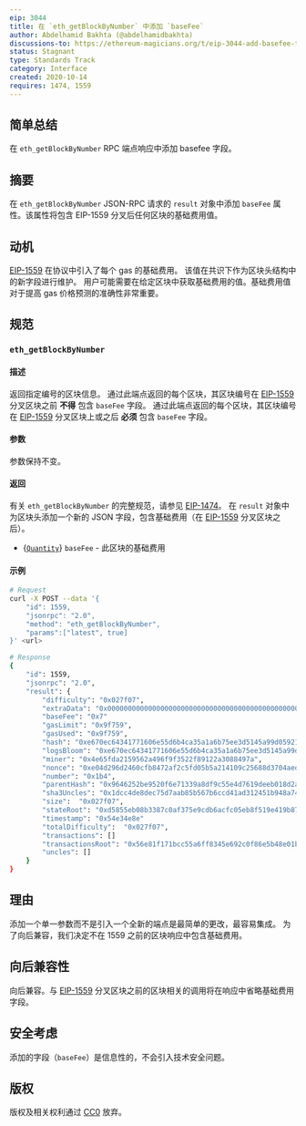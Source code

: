 ```yaml
---
eip: 3044
title: 在 `eth_getBlockByNumber` 中添加 `baseFee`
author: Abdelhamid Bakhta (@abdelhamidbakhta)
discussions-to: https://ethereum-magicians.org/t/eip-3044-add-basefee-to-eth-getblockbynumber/4828
status: Stagnant
type: Standards Track
category: Interface
created: 2020-10-14
requires: 1474, 1559
---
```


## 简单总结
在 `eth_getBlockByNumber` RPC 端点响应中添加 basefee 字段。

## 摘要
在 `eth_getBlockByNumber` JSON-RPC 请求的 `result` 对象中添加 `baseFee` 属性。该属性将包含 EIP-1559 分叉后任何区块的基础费用值。

## 动机
[EIP-1559](./eip-1559.md) 在协议中引入了每个 gas 的基础费用。
该值在共识下作为区块头结构中的新字段进行维护。
用户可能需要在给定区块中获取基础费用的值。基础费用值对于提高 gas 价格预测的准确性非常重要。

## 规范

### `eth_getBlockByNumber`

#### 描述

返回指定编号的区块信息。
通过此端点返回的每个区块，其区块编号在 [EIP-1559](./eip-1559.md) 分叉区块之前 **不得** 包含 `baseFee` 字段。
通过此端点返回的每个区块，其区块编号在 [EIP-1559](./eip-1559.md) 分叉区块上或之后 **必须** 包含 `baseFee` 字段。

#### 参数

参数保持不变。

#### 返回
有关 `eth_getBlockByNumber` 的完整规范，请参见 [EIP-1474](./eip-1474.md)。
在 `result` 对象中为区块头添加一个新的 JSON 字段，包含基础费用（在 [EIP-1559](./eip-1559.md) 分叉区块之后）。

- {[`Quantity`](./eip-1474.md#quantity)} `baseFee` - 此区块的基础费用

#### 示例

```sh
# Request
curl -X POST --data '{
    "id": 1559,
    "jsonrpc": "2.0",
    "method": "eth_getBlockByNumber",
    "params":["latest", true]
}' <url>

# Response
{
    "id": 1559,
    "jsonrpc": "2.0",
    "result": {
        "difficulty": "0x027f07",
        "extraData": "0x0000000000000000000000000000000000000000000000000000000000000000",
        "baseFee": "0x7"
        "gasLimit": "0x9f759",
        "gasUsed": "0x9f759",
        "hash": "0xe670ec64341771606e55d6b4ca35a1a6b75ee3d5145a99d05921026d1527331",
        "logsBloom": "0xe670ec64341771606e55d6b4ca35a1a6b75ee3d5145a99d05921026d1527331",
        "miner": "0x4e65fda2159562a496f9f3522f89122a3088497a",
        "nonce": "0xe04d296d2460cfb8472af2c5fd05b5a214109c25688d3704aed5484f9a7792f2",
        "number": "0x1b4",
        "parentHash": "0x9646252be9520f6e71339a8df9c55e4d7619deeb018d2a3f2d21fc165dde5eb5",
        "sha3Uncles": "0x1dcc4de8dec75d7aab85b567b6ccd41ad312451b948a7413f0a142fd40d49347",
        "size":  "0x027f07",
        "stateRoot": "0xd5855eb08b3387c0af375e9cdb6acfc05eb8f519e419b874b6ff2ffda7ed1dff",
        "timestamp": "0x54e34e8e"
        "totalDifficulty":  "0x027f07",
        "transactions": []
        "transactionsRoot": "0x56e81f171bcc55a6ff8345e692c0f86e5b48e01b996cadc001622fb5e363b421",
        "uncles": []
    }
}
```

## 理由
添加一个单一参数而不是引入一个全新的端点是最简单的更改，最容易集成。
为了向后兼容，我们决定不在 1559 之前的区块响应中包含基础费用。

## 向后兼容性
向后兼容。与 [EIP-1559](./eip-1559.md) 分叉区块之前的区块相关的调用将在响应中省略基础费用字段。

## 安全考虑
添加的字段（`baseFee`）是信息性的，不会引入技术安全问题。

## 版权
版权及相关权利通过 [CC0](../LICENSE.md) 放弃。
